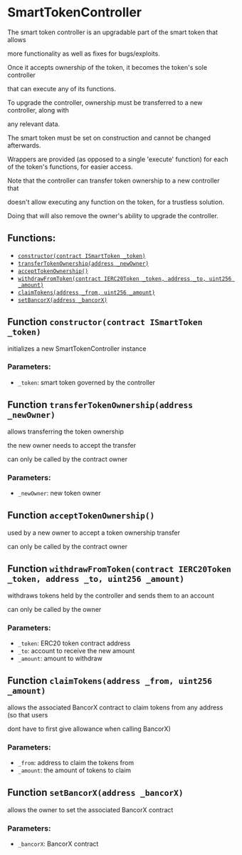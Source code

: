 # SmartTokenController

The smart token controller is an upgradable part of the smart token that allows

more functionality as well as fixes for bugs/exploits.

Once it accepts ownership of the token, it becomes the token's sole controller

that can execute any of its functions.

To upgrade the controller, ownership must be transferred to a new controller, along with

any relevant data.

The smart token must be set on construction and cannot be changed afterwards.

Wrappers are provided \(as opposed to a single 'execute' function\) for each of the token's functions, for easier access.

Note that the controller can transfer token ownership to a new controller that

doesn't allow executing any function on the token, for a trustless solution.

Doing that will also remove the owner's ability to upgrade the controller.

## Functions:

* [`constructor(contract ISmartToken _token)`](smarttokencontroller.md#SmartTokenController-constructor-contract-ISmartToken-)
* [`transferTokenOwnership(address _newOwner)`](smarttokencontroller.md#SmartTokenController-transferTokenOwnership-address-)
* [`acceptTokenOwnership()`](smarttokencontroller.md#SmartTokenController-acceptTokenOwnership--)
* [`withdrawFromToken(contract IERC20Token _token, address _to, uint256 _amount)`](smarttokencontroller.md#SmartTokenController-withdrawFromToken-contract-IERC20Token-address-uint256-)
* [`claimTokens(address _from, uint256 _amount)`](smarttokencontroller.md#SmartTokenController-claimTokens-address-uint256-)
* [`setBancorX(address _bancorX)`](smarttokencontroller.md#SmartTokenController-setBancorX-address-)

## Function `constructor(contract ISmartToken _token)` <a id="SmartTokenController-constructor-contract-ISmartToken-"></a>

initializes a new SmartTokenController instance

### Parameters:

* `_token`:      smart token governed by the controller

## Function `transferTokenOwnership(address _newOwner)` <a id="SmartTokenController-transferTokenOwnership-address-"></a>

allows transferring the token ownership

the new owner needs to accept the transfer

can only be called by the contract owner

### Parameters:

* `_newOwner`:    new token owner

## Function `acceptTokenOwnership()` <a id="SmartTokenController-acceptTokenOwnership--"></a>

used by a new owner to accept a token ownership transfer

can only be called by the contract owner

## Function `withdrawFromToken(contract IERC20Token _token, address _to, uint256 _amount)` <a id="SmartTokenController-withdrawFromToken-contract-IERC20Token-address-uint256-"></a>

withdraws tokens held by the controller and sends them to an account

can only be called by the owner

### Parameters:

* `_token`: ERC20 token contract address
* `_to`: account to receive the new amount
* `_amount`: amount to withdraw

## Function `claimTokens(address _from, uint256 _amount)` <a id="SmartTokenController-claimTokens-address-uint256-"></a>

allows the associated BancorX contract to claim tokens from any address \(so that users

dont have to first give allowance when calling BancorX\)

### Parameters:

* `_from`: address to claim the tokens from
* `_amount`: the amount of tokens to claim

## Function `setBancorX(address _bancorX)` <a id="SmartTokenController-setBancorX-address-"></a>

allows the owner to set the associated BancorX contract

### Parameters:

* `_bancorX`:    BancorX contract

